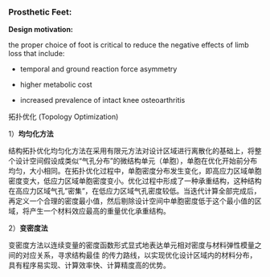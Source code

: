 ### Prosthetic Feet:

**Design motivation:**

the proper choice of foot is critical to reduce the negative effects of limb loss that include:

+ temporal and ground reaction force asymmetry

+ higher metabolic cost

+ increased prevalence of intact knee osteoarthritis



拓扑优化 (Topology Optimization)

1）**均匀化方法**

结构拓扑优化均匀化方法在采用有限元方法对设计区域进行离散化的基础上，将整个设计空间假设成类似“气孔分布”的微结构单元（单胞），单胞在优化开始前分布均匀，大小相同。在拓扑优化过程中，单胞密度分布发生变化，即高应力区域单胞密度变大，低应力区域单胞密度变小。优化过程中形成了一种承重结构，这种结构在高应力区域气孔”密集”，在低应力区域气孔密度较低。当迭代计算全部完成后，再定义一个合理的密度最小值，然后剔除设计空间中单胞密度低于这个最小值的区域，将产生一个材料效应最高的重量优化承重结构。

2）**变密度法**

变密度方法以连续变量的密度函数形式显式地表达单元相对密度与材料弹性模量之间的对应关系，寻求结构最佳 的传力路线，以实现优化设计区域内的材料分布，具有程序易实现、计算效率快、计算精度高的优势。